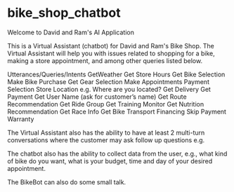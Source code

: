 # bike_shop_chatbot

Welcome to David and Ram's AI Application

This is a Virtual Assistant (chatbot) for David and Ram's Bike Shop.  The Virtual Assistant will help you with issues related to shopping for a bike, making a store appointment, and among other queries listed below.

Utterances/Queries/Intents
GetWeather
Get Store Hours
Get Bike Selection
Make Bike Purchase
Get Gear Selection
Make Appointments
Payment Selection
Store Location e.g. Where are you located?
Get Delivery
Get Payment
Get User Name (ask for customer’s name)
Get Route Recommendation
Get Ride Group
Get Training Monitor
Get Nutrition Recommendation
Get Race Info
Get Bike Transport
Financing
Skip Payment
Warranty

The Virtual Assistant also has the ability to have at least 2 multi-turn conversations where the customer may ask follow up questions e.g. 

The chatbot also has the ability to collect data from the user, e.g., what kind of bike do you want, what is your budget, time and day of your desired appointment.

The BikeBot can also do some small talk.